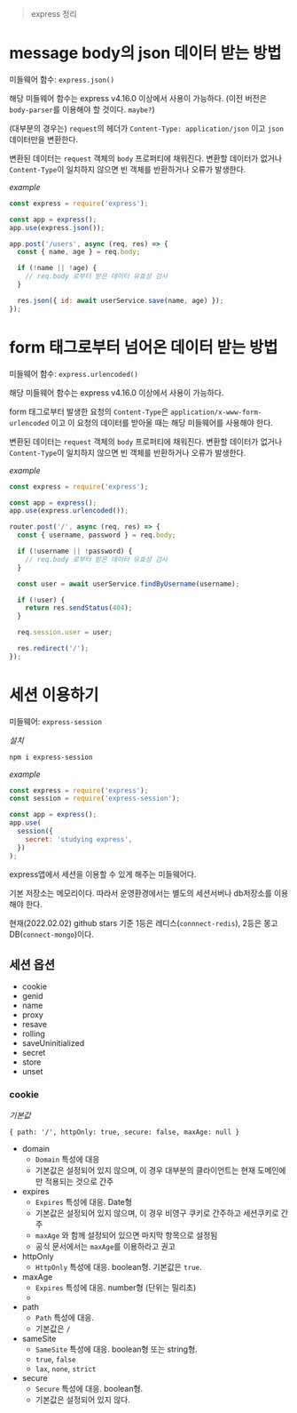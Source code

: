 > express 정리

# message body의 json 데이터 받는 방법

미들웨어 함수: `express.json()`

해당 미들웨어 함수는 express v4.16.0 이상에서 사용이 가능하다. (이전 버전은 `body-parser`를 이용해야 할 것이다. `maybe?`)

(대부분의 경우는) `request`의 헤더가 `Content-Type: application/json` 이고 `json` 데이터만을 변환한다.

변환된 데이터는 `request` 객체의 `body` 프로퍼티에 채워진다. 변환할 데이터가 없거나 `Content-Type`이 일치하지 않으면 빈 객체를 반환하거나 오류가 발생한다.

_example_

```javascript
const express = require('express');

const app = express();
app.use(express.json());

app.post('/users', async (req, res) => {
  const { name, age } = req.body;

  if (!name || !age) {
    // req.body 로부터 받은 데이터 유효성 검사
  }

  res.json({ id: await userService.save(name, age) });
});
```

# form 태그로부터 넘어온 데이터 받는 방법

미들웨어 함수: `express.urlencoded()`

해당 미들웨어 함수는 express v4.16.0 이상에서 사용이 가능하다.

form 태그로부터 발생한 요청의 `Content-Type`은 `application/x-www-form-urlencoded` 이고 이 요청의 데이터를 받아올 때는 해당 미들웨어를 사용해야 한다.

변환된 데이터는 `request` 객체의 `body` 프로퍼티에 채워진다. 변환할 데이터가 없거나 `Content-Type`이 일치하지 않으면 빈 객체를 반환하거나 오류가 발생한다.

_example_

```javascript
const express = require('express');

const app = express();
app.use(express.urlencoded());

router.post('/', async (req, res) => {
  const { username, password } = req.body;

  if (!username || !password) {
    // req.body 로부터 받은 데이터 유효성 검사
  }

  const user = await userService.findByUsername(username);

  if (!user) {
    return res.sendStatus(404);
  }

  req.session.user = user;

  res.redirect('/');
});
```

# 세션 이용하기

미들웨어: `express-session`

_설치_

```bash
npm i express-session
```

_example_

```javascript
const express = require('express');
const session = require('express-session');

const app = express();
app.use(
  session({
    secret: 'studying express',
  })
);
```

express앱에서 세션을 이용할 수 있게 해주는 미들웨어다.

기본 저장소는 메모리이다. 따라서 운영환경에서는 별도의 세션서버나 db저장소를 이용해야 한다.

현재(2022.02.02) github stars 기준 1등은 레디스(`connnect-redis`), 2등은 몽고DB(`connect-mongo`)이다.

## 세션 옵션

- cookie
- genid
- name
- proxy
- resave
- rolling
- saveUninitialized
- secret
- store
- unset

### cookie

_기본값_

`{ path: '/', httpOnly: true, secure: false, maxAge: null }`

- domain
  - `Domain` 특성에 대응
  - 기본값은 설정되어 있지 않으며, 이 경우 대부분의 클라이언트는 현재 도메인에만 적용되는 것으로 간주
- expires
  - `Expires` 특성에 대응. Date형
  - 기본값은 설정되어 있지 않으며, 이 경우 비영구 쿠키로 간주하고 세션쿠키로 간주
  - `maxAge` 와 함께 설정되어 있으면 마지막 항목으로 설정됨
  - 공식 문서에서는 `maxAge`를 이용하라고 권고
- httpOnly
  - `HttpOnly` 특성에 대응. boolean형. 기본값은 `true`.
- maxAge
  - `Expires` 특성에 대응. number형 (단위는 밀리초)
  -
- path
  - `Path` 특성에 대응.
  - 기본값은 `/`
- sameSite
  - `SameSite` 특성에 대응. boolean형 또는 string형.
  - `true`, `false`
  - `lax`, `none`, `strict`
- secure
  - `Secure` 특성에 대응. boolean형.
  - 기본값은 설정되어 있지 않다.
